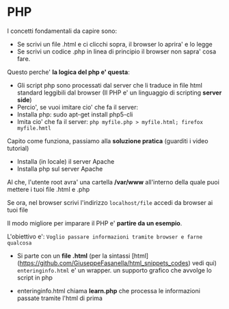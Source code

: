 # PHP
I concetti fondamentali da capire sono:

* Se scrivi un file .html e ci clicchi sopra, il browser lo aprira' e lo legge
* Se scrivi un codice .php in linea di principio il browser non sapra' cosa fare. 

Questo perche' **la logica del php e' questa**:
* Gli script php sono processati dal server che li traduce in file html standard leggibili dal browser (Il PHP e' un linguaggio di scripting **server side**)
* Percio', se vuoi imitare cio' che fa il server:
* Installa php: sudo apt-get install php5-cli
* Imita cio' che fa il server: `php myfile.php > myfile.html; firefox myfile.hmtl`

Capito come funziona, passiamo alla **soluzione pratica** (guarditi i video tutorial)
* Installa (in locale) il server Apache
* Installa php sul server Apache

Al che, l'utente root avra' una cartella **/var/www** all'interno della quale puoi mettere i tuoi file .html e .php

Se ora, nel browser scrivi l'indirizzo `localhost/file` accedi da browser ai tuoi file

Il modo migliore per imparare il PHP e' **partire da un esempio**.

L'obiettivo e': `Voglio passare informazioni tramite browser e farne qualcosa`

* Si parte con un **file .html** (per la sintassi [html] (https://github.com/GiuseppeFasanella/html_snippets_codes) vedi qui) `enteringinfo.html` e' un wrapper. un supporto grafico che avvolge lo script in php

* enteringinfo.html chiama **learn.php** che processa le informazioni passate tramite l'html di prima
